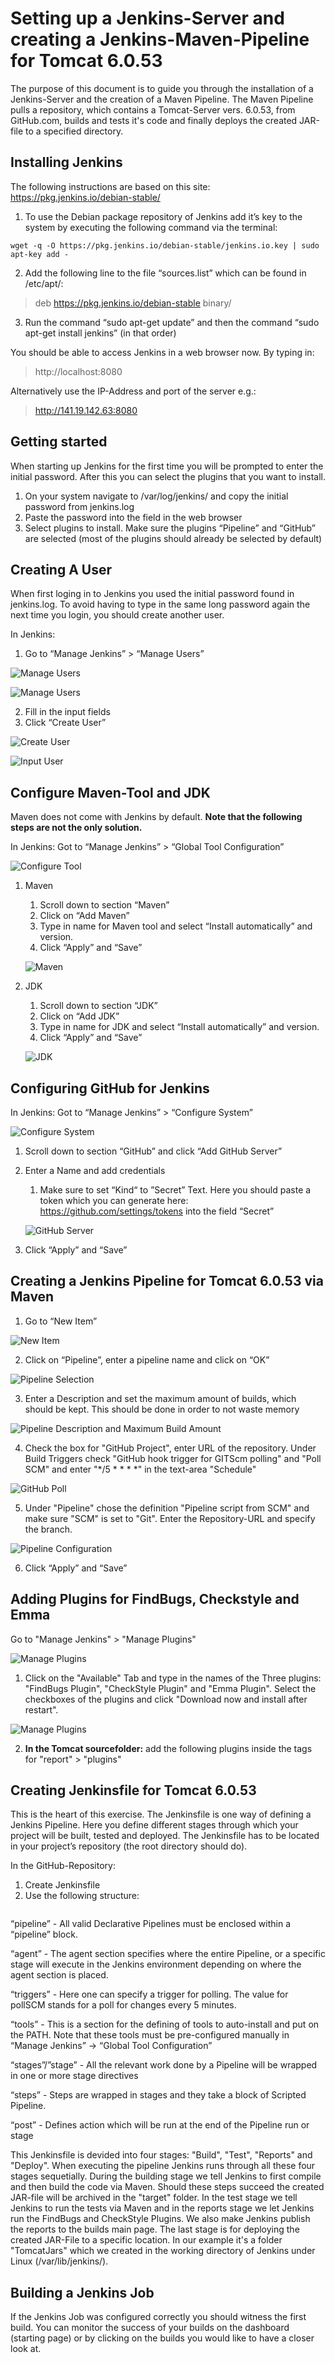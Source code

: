 # Setting up a Jenkins-Server and creating a Jenkins-Maven-Pipeline for Tomcat 6.0.53

The purpose of this document is to guide you through the installation of a Jenkins-Server and the creation of a Maven Pipeline.
The Maven Pipeline pulls a repository, which contains a Tomcat-Server vers. 6.0.53, from GitHub.com, builds and tests it's code and finally deploys the created JAR-file to a specified directory.

## Installing Jenkins

The following instructions are based on this site: https://pkg.jenkins.io/debian-stable/

1. To use the Debian package repository of Jenkins add it’s key to the system by executing the following command via the terminal: 
```shell
wget -q -O https://pkg.jenkins.io/debian-stable/jenkins.io.key | sudo apt-key add -
```
2. Add the following line to the file “sources.list” which can be found in /etc/apt/: 
>deb https://pkg.jenkins.io/debian-stable binary/
3. Run the command “sudo apt-get update” and then the command “sudo apt-get install jenkins” (in that order)

You should be able to access Jenkins in a web browser now. By typing in:

> http://localhost:8080

Alternatively use the IP-Address and port of the server e.g.:

> http://141.19.142.63:8080

## Getting started

When starting up Jenkins for the first time you will be prompted to enter the initial password. After this you can select the plugins that you want to install.

1. On your system navigate to /var/log/jenkins/ and copy the initial password from jenkins.log
2. Paste the password into the field in the web browser
3. Select plugins to install. Make sure the plugins “Pipeline” and “GitHub” are selected (most of the plugins should already be selected by default)

## Creating A User

When first loging in to Jenkins you used the initial password found in jenkins.log. To avoid having to type in the same long password again the next time you login, you should create another user.

In Jenkins:
1. Go to “Manage Jenkins” > “Manage Users”

![Manage Users](./images/01_manage_jenkins.png)

![Manage Users](./images/02_manage_users.png)

2. Fill in the input fields
3. Click “Create User”

![Create User](./images/03_create_user.png)

![Input User](./images/04_create_user_input.png)

## Configure Maven-Tool and JDK

Maven does not come with Jenkins by default. **Note that the following steps are not the only solution.**

In Jenkins:
Got to “Manage Jenkins” > “Global Tool Configuration”

![Configure Tool](./images/05_tool_configuration.png)

1. Maven
   1. Scroll down to section “Maven”
   2. Click on “Add Maven”
   3. Type in name for Maven tool and select “Install automatically” and version.
   4. Click “Apply” and “Save”
   
   ![Maven](./images/07_maven_tool.png)
   
2. JDK
   1. Scroll down to section “JDK”
   2. Click on “Add JDK”
   3. Type in name for JDK and select “Install automatically” and version.
   4. Click “Apply” and “Save”
   
   ![JDK](./images/06_jdk_tool.png)

## Configuring GitHub for Jenkins

In Jenkins:
Got to “Manage Jenkins” > “Configure System”

![Configure System](./images/09_configure_system.png)

1. Scroll down to section “GitHub” and click “Add GitHub Server”
2. Enter a Name and add credentials
   1. Make sure to set “Kind“ to ”Secret” Text. Here you should paste a token which you can generate here: https://github.com/settings/tokens into the field “Secret”
   
   ![GitHub Server](./images/10_configure_github.png)
   
3. Click “Apply” and “Save”

## Creating a Jenkins Pipeline for Tomcat 6.0.53 via Maven

1. Go to “New Item”

![New Item](.images/11_new_item.png)

2. Click on “Pipeline”, enter a pipeline name and click on “OK”

![Pipeline Selection](./images/12_select_pipeline.png)

3. Enter a Description and set the maximum amount of builds, which should be kept. This should be done in order to not waste memory

![Pipeline Description and Maximum Build Amount](./images/13_description_name.png)

4. Check the box for "GitHub Project", enter URL of the repository. Under Build Triggers check "GitHub hook trigger for GITScm polling" and "Poll SCM" and enter "*/5 * * * *" in the text-area "Schedule"

![GitHub Poll](./images/14_github_poll.png)

5. Under "Pipeline" chose the definition "Pipeline script from SCM" and make sure "SCM" is set to "Git". Enter the Repository-URL and specify the branch.

![Pipeline Configuration](./images/15_pipeline_config.png)

6. Click “Apply” and “Save”

## Adding Plugins for FindBugs, Checkstyle and Emma

Go to "Manage Jenkins" > "Manage Plugins"

![Manage Plugins](./images/16_manage_plugins.png)

1. Click on the "Available" Tab and type in the names of the Three plugins: "FindBugs Plugin", "CheckStyle Plugin" and "Emma Plugin". Select the checkboxes of the plugins and click "Download now and install after restart".

![Manage Plugins](./images/17_search_plugins.png)

2. **In the Tomcat sourcefolder:** add the following plugins inside the tags for "report" > "plugins"

## Creating Jenkinsfile for Tomcat 6.0.53

This is the heart of this exercise. The Jenkinsfile is one way of defining a Jenkins Pipeline. Here you define different stages through which your project will be built, tested and deployed. The Jenkinsfile has to be located in your project’s repository (the root directory should do).

In the GitHub-Repository:
1. Create Jenkinsfile
2. Use the following structure:

![]()

“pipeline” - All valid Declarative Pipelines must be enclosed within a “pipeline” block.

“agent” - The agent section specifies where the entire Pipeline, or a specific stage will execute in the Jenkins environment depending on where the agent section is placed.

“triggers” - Here one can specify a trigger for polling. The value for pollSCM stands for a poll for changes every 5 minutes.

“tools” - This is a section for the defining of tools to auto-install and put on the PATH. Note that these tools must be pre-configured manually in “Manage Jenkins” -> “Global Tool Configuration”

“stages”/”stage” - All the relevant work done by a Pipeline will be wrapped in one or more stage directives

“steps” - Steps are wrapped in stages and they take a block of Scripted Pipeline.

“post” - Defines action which will be run at the end of the Pipeline run or stage

This Jenkinsfile is devided into four stages: "Build", "Test", "Reports" and "Deploy". When executing the pipeline Jenkins runs through all these four stages sequetially.
During the building stage we tell Jenkins to first compile and then build the code via Maven. Should these steps succeed the created JAR-file will be archived in the "target" folder. In the test stage we tell Jenkins to run the tests via Maven and in the reports stage we let Jenkins run the FindBugs and CheckStyle Plugins. We also make Jenkins publish the reports to the builds main page.
The last stage is for deploying the created JAR-File to a specific location. In our example it's a folder "TomcatJars" which we created in the working directory of Jenkins under Linux (/var/lib/jenkins/).
 

## Building a Jenkins Job
If the Jenkins Job was configured correctly you should witness the first build. You can monitor the
success of your builds on the dashboard (starting page) or by clicking on the builds you would like to
have a closer look at.

![]()

![]()